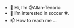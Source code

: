 - 👋 Hi, I’m @Allan-Tenorio
- 👀 I’m interested in soccer ⚽️.
- 📫 How to reach me ...

<!---
Allan-Tenorio/Allan-Tenorio is a ✨ special ✨ repository because its `README.md` (this file) appears on your GitHub profile.
You can click the Preview link to take a look at your changes.
--->
